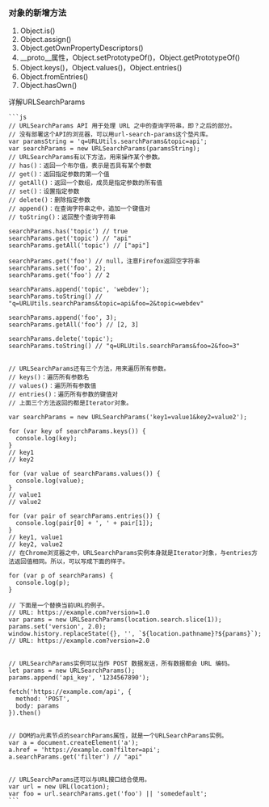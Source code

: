 <!--
 * @Author              : qxp
 * @Date                : 2021-03-22 16:34:31
 * @LastEditors         : Please set LastEditors
 * @LastEditTime        : 2021-10-05 09:32:14
 * @FilePath            : \new\6 Es6\5 扩展\4.1 对象的扩展-对象的新增方法 .html
-->
### 对象的新增方法
1.  Object.is()
2.  Object.assign()
3.  Object.getOwnPropertyDescriptors()
4.  __proto__属性，Object.setPrototypeOf()，Object.getPrototypeOf()
5.  Object.keys()，Object.values()，Object.entries()
6.  Object.fromEntries()
7.  Object.hasOwn()
<script>
    Object.is()
    Object.assign()
    Object.getOwnPropertyDescriptors()
    // __proto__属性，
    Object.setPrototypeOf()
    Object.getPrototypeOf()
    Object.keys()
    Object.values()
    Object.entries()
    Object.fromEntries()
    // ------------
    Object.getOwnPropertyNames()
    Object.getOwnPropertySymbols()
</script>

详解URLSearchParams

    ```js
    // URLSearchParams API 用于处理 URL 之中的查询字符串，即？之后的部分。
    // 没有部署这个API的浏览器，可以用url-search-params这个垫片库。
    var paramsString = 'q=URLUtils.searchParams&topic=api';
    var searchParams = new URLSearchParams(paramsString);
    // URLSearchParams有以下方法，用来操作某个参数。
    // has()：返回一个布尔值，表示是否具有某个参数
    // get()：返回指定参数的第一个值
    // getAll()：返回一个数组，成员是指定参数的所有值
    // set()：设置指定参数
    // delete()：删除指定参数
    // append()：在查询字符串之中，追加一个键值对
    // toString()：返回整个查询字符串

    searchParams.has('topic') // true
    searchParams.get('topic') // "api"
    searchParams.getAll('topic') // ["api"]

    searchParams.get('foo') // null，注意Firefox返回空字符串
    searchParams.set('foo', 2);
    searchParams.get('foo') // 2

    searchParams.append('topic', 'webdev');
    searchParams.toString() // "q=URLUtils.searchParams&topic=api&foo=2&topic=webdev"

    searchParams.append('foo', 3);
    searchParams.getAll('foo') // [2, 3]

    searchParams.delete('topic');
    searchParams.toString() // "q=URLUtils.searchParams&foo=2&foo=3"


    // URLSearchParams还有三个方法，用来遍历所有参数。
    // keys()：遍历所有参数名
    // values()：遍历所有参数值
    // entries()：遍历所有参数的键值对
    // 上面三个方法返回的都是Iterator对象。

    var searchParams = new URLSearchParams('key1=value1&key2=value2');

    for (var key of searchParams.keys()) {
      console.log(key);
    }
    // key1
    // key2

    for (var value of searchParams.values()) {
      console.log(value);
    }
    // value1
    // value2

    for (var pair of searchParams.entries()) {
      console.log(pair[0] + ', ' + pair[1]);
    }
    // key1, value1
    // key2, value2
    // 在Chrome浏览器之中，URLSearchParams实例本身就是Iterator对象，与entries方法返回值相同。所以，可以写成下面的样子。

    for (var p of searchParams) {
      console.log(p);
    }

    // 下面是一个替换当前URL的例子。
    // URL: https://example.com?version=1.0
    var params = new URLSearchParams(location.search.slice(1));
    params.set('version', 2.0);
    window.history.replaceState({}, '', `${location.pathname}?${params}`);
    // URL: https://example.com?version=2.0


    // URLSearchParams实例可以当作 POST 数据发送，所有数据都会 URL 编码。
    let params = new URLSearchParams();
    params.append('api_key', '1234567890');

    fetch('https://example.com/api', {
      method: 'POST',
      body: params
    }).then()


    // DOM的a元素节点的searchParams属性，就是一个URLSearchParams实例。
    var a = document.createElement('a');
    a.href = 'https://example.com?filter=api';
    a.searchParams.get('filter') // "api"


    // URLSearchParams还可以与URL接口结合使用。
    var url = new URL(location);
    var foo = url.searchParams.get('foo') || 'somedefault';
    ```